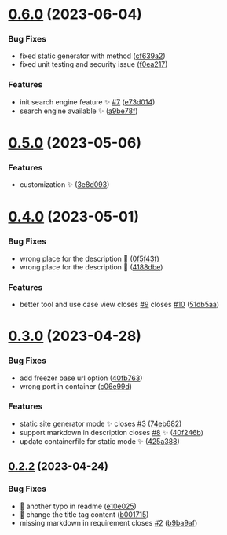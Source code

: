 # [0.6.0](https://github.com/Wivik/devops-solutions-map/compare/v0.5.0...v0.6.0) (2023-06-04)


### Bug Fixes

* fixed static generator with method ([cf639a2](https://github.com/Wivik/devops-solutions-map/commit/cf639a27e9be5c49e18d0e02d68c702cdeab790a))
* fixed unit testing and security issue ([f0ea217](https://github.com/Wivik/devops-solutions-map/commit/f0ea2175061c8f80cf9f8c39c0c5755f66baf570))


### Features

* init search engine feature :sparkles: [#7](https://github.com/Wivik/devops-solutions-map/issues/7) ([e73d014](https://github.com/Wivik/devops-solutions-map/commit/e73d014c13f6cc6c606b76743b5ff4a9724b6010))
* search engine available :sparkles: ([a9be78f](https://github.com/Wivik/devops-solutions-map/commit/a9be78f675d9f0ce4dbafb10d7b97f0e60de98bd))



# [0.5.0](https://github.com/Wivik/devops-solutions-map/compare/v0.4.0...v0.5.0) (2023-05-06)


### Features

* customization :sparkles: ([3e8d093](https://github.com/Wivik/devops-solutions-map/commit/3e8d093def3cbce1a676fb5e9e24ce4e70a3ad75))



# [0.4.0](https://github.com/Wivik/devops-solutions-map/compare/v0.3.0...v0.4.0) (2023-05-01)


### Bug Fixes

* wrong place for the description :memo: ([0f5f43f](https://github.com/Wivik/devops-solutions-map/commit/0f5f43f859ab89f4212175264f12665d4da77139))
* wrong place for the description :memo: ([4188dbe](https://github.com/Wivik/devops-solutions-map/commit/4188dbe79bb5e88efa9d892266afed0e73804830))


### Features

* better tool and use case view closes [#9](https://github.com/Wivik/devops-solutions-map/issues/9) closes [#10](https://github.com/Wivik/devops-solutions-map/issues/10) ([51db5aa](https://github.com/Wivik/devops-solutions-map/commit/51db5aa446967873f65d648c4e82a87b176c4d9f))



# [0.3.0](https://github.com/Wivik/devops-solutions-map/compare/v0.2.2...v0.3.0) (2023-04-28)


### Bug Fixes

* add freezer base url option ([40fb763](https://github.com/Wivik/devops-solutions-map/commit/40fb7632bd629c475d989302768e809cae032cc6))
* wrong port in container ([c06e99d](https://github.com/Wivik/devops-solutions-map/commit/c06e99da00a92a2c68cfb810daa462b8cfe2cb19))


### Features

* static site generator mode :sparkles: closes [#3](https://github.com/Wivik/devops-solutions-map/issues/3) ([74eb682](https://github.com/Wivik/devops-solutions-map/commit/74eb6823555cfde6e87d925f21a62f45538fc740))
* support markdown in description closes [#8](https://github.com/Wivik/devops-solutions-map/issues/8) :sparkles: ([40f246b](https://github.com/Wivik/devops-solutions-map/commit/40f246bed35dbab8e230939875b71fc51068343f))
* update containerfile for static mode :sparkles: ([425a388](https://github.com/Wivik/devops-solutions-map/commit/425a388ffefa8e98e7a0b46ec9994bb925e3971c))



## [0.2.2](https://github.com/Wivik/devops-solutions-map/compare/v0.2.1...v0.2.2) (2023-04-24)


### Bug Fixes

* :pencil: another typo in readme ([e10e025](https://github.com/Wivik/devops-solutions-map/commit/e10e025c689b0fd1bbf8981bb8f03618daf24dc6))
* :pencil: change the title tag content ([b001715](https://github.com/Wivik/devops-solutions-map/commit/b0017159419b32675dfe399105be76ff5d04a8ef))
* missing markdown in requirement closes [#2](https://github.com/Wivik/devops-solutions-map/issues/2) ([b9ba9af](https://github.com/Wivik/devops-solutions-map/commit/b9ba9af8eff769968ff35243dd6776cf117a01e3))



